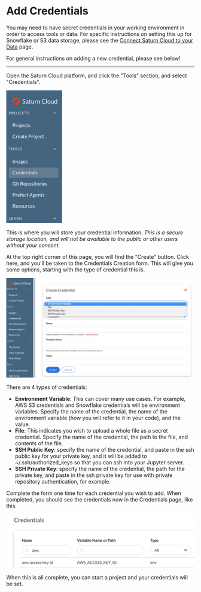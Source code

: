 # Add Credentials

You may need to have secret credentials in your working environment in order to access tools or data. For specific instructions on setting this up for Snowflake or S3 data storage, please see the [Connect Saturn Cloud to your Data](<docs/Using Saturn Cloud/connect_data.md>) page.

For general instructions on adding a new credential, please see below!

***

Open the Saturn Cloud platform, and click the "Tools" section, and select "Credentials".

<img src="/images/docs/creds1.png" alt="Screenshot of side menu of Saturn Cloud product with Credentials selected" style="width:150px;" class="doc-image">

This is where you will store your credential information. *This is a secure storage location, and will not be available to the public or other users without your consent.*

At the top right corner of this page, you will find the "Create" button. Click here, and you'll be taken to the Credentials Creation form. This will give you some options, starting with the type of credential this is.

<img src="/images/docs/creds2.png" alt="Screenshot of Saturn Cloud Create Credentials form" class="doc-image">

There are 4 types of credentials:

* **Environment Variable**: This can cover many use cases. For example, AWS S3 credentials and Snowflake credentials will be environment variables. Specify the name of the credential, the name of the environment variable (how you will refer to it in your code), and the value.
* **File**: This indicates you wish to upload a whole file as a secret credential. Specify the name of the credential, the path to the file, and contents of the file.
* **SSH Public Key**: specify the name of the credential, and paste in the ssh public key for your private key, and it will be added to ~/.ssh/authorized_keys so that you can ssh into your Jupyter server.
* **SSH Private Key**: specify the name of the credential, the path for the private key, and paste in the ssh private key for use with private repository authentication, for example.

Complete the form one time for each credential you wish to add. When completed, you should see the credentials now in the Credentials page, like this.

<img src="/images/docs/creds3.png" alt="Screenshot of Credentials list in Saturn Cloud product" class="doc-image">

When this is all complete, you can start a project and your credentials will be set.
